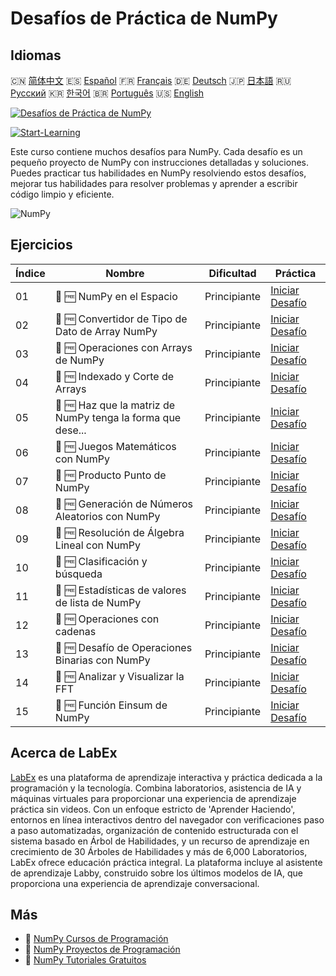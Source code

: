 # Desafíos de Práctica de NumPy

## Idiomas

🇨🇳 [简体中文](README_zh.md) 🇪🇸 [Español](README_es.md) 🇫🇷 [Français](README_fr.md) 🇩🇪 [Deutsch](README_de.md) 🇯🇵 [日本語](README_ja.md) 🇷🇺 [Русский](README_ru.md) 🇰🇷 [한국어](README_ko.md) 🇧🇷 [Português](README_pt.md) 🇺🇸 [English](README.md) 

[![Desafíos de Práctica de NumPy](https://cover-creator.labex.io/numpy-practice-challenges.png?lang=es)](https://labex.io/es/courses/numpy-practice-challenges)

[![Start-Learning](https://img.shields.io/badge/Start-Learning-whitesmoke?style=for-the-badge)](https://labex.io/es/courses/numpy-practice-challenges)

Este curso contiene muchos desafíos para NumPy. Cada desafío es un pequeño proyecto de NumPy con instrucciones detalladas y soluciones. Puedes practicar tus habilidades en NumPy resolviendo estos desafíos, mejorar tus habilidades para resolver problemas y aprender a escribir código limpio y eficiente.

![NumPy](https://img.shields.io/badge/NumPy-whitesmoke?style=for-the-badge&logo=numpy)


## Ejercicios

|   Índice | Nombre                                                      | Dificultad   | Práctica                                                                                                                                                    |
|----------|-------------------------------------------------------------|--------------|-------------------------------------------------------------------------------------------------------------------------------------------------------------|
|       01 | 🎯 🆓 NumPy en el Espacio                                   | Principiante | <a target='_blank' href='https://labex.io/es/labs/numpy-numpy-in-space-33961?course=numpy-practice-challenges'>Iniciar Desafío</a>                          |
|       02 | 🎯 🆓 Convertidor de Tipo de Dato de Array NumPy            | Principiante | <a target='_blank' href='https://labex.io/es/labs/numpy-numpy-array-datatype-converter-9187?course=numpy-practice-challenges'>Iniciar Desafío</a>           |
|       03 | 🎯 🆓 Operaciones con Arrays de NumPy                       | Principiante | <a target='_blank' href='https://labex.io/es/labs/numpy-numpy-array-operation-8708?course=numpy-practice-challenges'>Iniciar Desafío</a>                    |
|       04 | 🎯 🆓 Indexado y Corte de Arrays                            | Principiante | <a target='_blank' href='https://labex.io/es/labs/numpy-array-indexing-and-slicing-38504?course=numpy-practice-challenges'>Iniciar Desafío</a>              |
|       05 | 🎯 🆓 Haz que la matriz de NumPy tenga la forma que dese... | Principiante | <a target='_blank' href='https://labex.io/es/labs/numpy-make-numpy-array-your-shape-8687?course=numpy-practice-challenges'>Iniciar Desafío</a>              |
|       06 | 🎯 🆓 Juegos Matemáticos con NumPy                          | Principiante | <a target='_blank' href='https://labex.io/es/labs/python-numpy-math-games-10?course=numpy-practice-challenges'>Iniciar Desafío</a>                          |
|       07 | 🎯 🆓 Producto Punto de NumPy                               | Principiante | <a target='_blank' href='https://labex.io/es/labs/numpy-numpy-dot-product-8737?course=numpy-practice-challenges'>Iniciar Desafío</a>                        |
|       08 | 🎯 🆓 Generación de Números Aleatorios con NumPy            | Principiante | <a target='_blank' href='https://labex.io/es/labs/numpy-random-number-generation-with-numpy-34635?course=numpy-practice-challenges'>Iniciar Desafío</a>     |
|       09 | 🎯 🆓 Resolución de Álgebra Lineal con NumPy                | Principiante | <a target='_blank' href='https://labex.io/es/labs/numpy-linear-algebra-solving-with-numpy-8000?course=numpy-practice-challenges'>Iniciar Desafío</a>        |
|       10 | 🎯 🆓 Clasificación y búsqueda                              | Principiante | <a target='_blank' href='https://labex.io/es/labs/numpy-sorting-and-searching-154566?course=numpy-practice-challenges'>Iniciar Desafío</a>                  |
|       11 | 🎯 🆓 Estadísticas de valores de lista de NumPy             | Principiante | <a target='_blank' href='https://labex.io/es/labs/numpy-numpy-list-value-statistics-664?course=numpy-practice-challenges'>Iniciar Desafío</a>               |
|       12 | 🎯 🆓 Operaciones con cadenas                               | Principiante | <a target='_blank' href='https://labex.io/es/labs/python-string-operations-148882?course=numpy-practice-challenges'>Iniciar Desafío</a>                     |
|       13 | 🎯 🆓 Desafío de Operaciones Binarias con NumPy             | Principiante | <a target='_blank' href='https://labex.io/es/labs/numpy-binary-operations-challenge-with-numpy-153823?course=numpy-practice-challenges'>Iniciar Desafío</a> |
|       14 | 🎯 🆓 Analizar y Visualizar la FFT                          | Principiante | <a target='_blank' href='https://labex.io/es/labs/numpy-analyze-and-visualize-fft-55715?course=numpy-practice-challenges'>Iniciar Desafío</a>               |
|       15 | 🎯 🆓 Función Einsum de NumPy                               | Principiante | <a target='_blank' href='https://labex.io/es/labs/numpy-numpy-einsum-function-8001?course=numpy-practice-challenges'>Iniciar Desafío</a>                    |

## Acerca de LabEx

[LabEx](https://labex.io) es una plataforma de aprendizaje interactiva y práctica dedicada a la programación y la tecnología. Combina laboratorios, asistencia de IA y máquinas virtuales para proporcionar una experiencia de aprendizaje práctica sin videos. Con un enfoque estricto de 'Aprender Haciendo', entornos en línea interactivos dentro del navegador con verificaciones paso a paso automatizadas, organización de contenido estructurada con el sistema basado en Árbol de Habilidades, y un recurso de aprendizaje en crecimiento de 30 Árboles de Habilidades y más de 6,000 Laboratorios, LabEx ofrece educación práctica integral. La plataforma incluye al asistente de aprendizaje Labby, construido sobre los últimos modelos de IA, que proporciona una experiencia de aprendizaje conversacional.

## Más

- 🔗 [NumPy Cursos de Programación](https://github.com/labex-labs/awesome-programming-courses)
- 🔗 [NumPy Proyectos de Programación](https://github.com/labex-labs/awesome-programming-projects)
- 🔗 [NumPy Tutoriales Gratuitos](https://github.com/labex-labs/numpy-free-tutorials)

